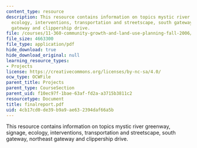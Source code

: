 ```yaml
---
content_type: resource
description: This resource contains information on topics mystic river greenway, signage,
  ecology, interventions, transportation and streetscape, south gateway, northeast
  gateway and clippership drive.
file: /courses/11-360-community-growth-and-land-use-planning-fall-2006/4cb17cd0de39b9a9ae632394daf66a5b_finalreport.pdf
file_size: 4663300
file_type: application/pdf
hide_download: true
hide_download_original: null
learning_resource_types:
- Projects
license: https://creativecommons.org/licenses/by-nc-sa/4.0/
ocw_type: OCWFile
parent_title: Projects
parent_type: CourseSection
parent_uid: f10ec97f-1bae-63af-fd2a-a3715b3811c2
resourcetype: Document
title: finalreport.pdf
uid: 4cb17cd0-de39-b9a9-ae63-2394daf66a5b
---
```

This resource contains information on topics mystic river greenway, signage, ecology, interventions, transportation and streetscape, south gateway, northeast gateway and clippership drive.